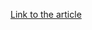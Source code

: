 [Link to the article](https://www.bleepingcomputer.com/news/microsoft/windows-11-kb5046617-and-kb5046633-cumulative-updates-released/)
